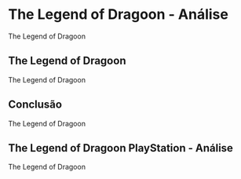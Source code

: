 ---
---

# The Legend of Dragoon - Análise

The Legend of Dragoon

## The Legend of Dragoon

The Legend of Dragoon

## Conclusão

The Legend of Dragoon

## The Legend of Dragoon PlayStation - Análise

The Legend of Dragoon
